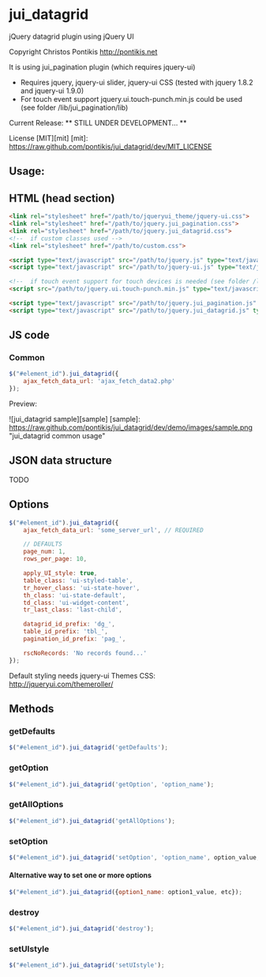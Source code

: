 jui_datagrid
============

jQuery datagrid plugin using jQuery UI

Copyright Christos Pontikis http://pontikis.net

It is using jui_pagination plugin (which requires jquery-ui)
* Requires jquery, jquery-ui slider, jquery-ui CSS (tested with jquery 1.8.2 and jquery-ui 1.9.0)
* For touch event support jquery.ui.touch-punch.min.js could be used (see folder /lib/jui_pagination/lib)

Current Release: ** STILL UNDER DEVELOPMENT... **

License [MIT][mit]
[mit]: https://raw.github.com/pontikis/jui_datagrid/dev/MIT_LICENSE

Usage:
------

HTML (head section)
------------------
```html
<link rel="stylesheet" href="/path/to/jqueryui_theme/jquery-ui.css">
<link rel="stylesheet" href="/path/to/jquery.jui_pagination.css">
<link rel="stylesheet" href="/path/to/jquery.jui_datagrid.css">
<!--  if custom classes used -->
<link rel="stylesheet" href="/path/to/custom.css">

<script type="text/javascript" src="/path/to/jquery.js" type="text/javascript"></script>
<script type="text/javascript" src="/path/to/jquery-ui.js" type="text/javascript"></script>

<!--  if touch event support for touch devices is needed (see folder /lib) -->
<script src="/path/to/jquery.ui.touch-punch.min.js" type="text/javascript"></script>

<script type="text/javascript" src="/path/to/jquery.jui_pagination.js" type="text/javascript"></script>
<script type="text/javascript" src="/path/to/jquery.jui_datagrid.js" type="text/javascript"></script>

```

JS code
-------

### Common
```javascript
$("#element_id").jui_datagrid({
    ajax_fetch_data_url: 'ajax_fetch_data2.php'
});
```

Preview:

![jui_datagrid sample][sample]
[sample]: https://raw.github.com/pontikis/jui_datagrid/dev/demo/images/sample.png "jui_datagrid common usage"


JSON data structure
-------------------

TODO


Options
-------
```javascript
$("#element_id").jui_datagrid({
    ajax_fetch_data_url: 'some_server_url', // REQUIRED

    // DEFAULTS
    page_num: 1,
    rows_per_page: 10,

    apply_UI_style: true,
    table_class: 'ui-styled-table',
    tr_hover_class: 'ui-state-hover',
    th_class: 'ui-state-default',
    td_class: 'ui-widget-content',
    tr_last_class: 'last-child',

    datagrid_id_prefix: 'dg_',
    table_id_prefix: 'tbl_',
    pagination_id_prefix: 'pag_',

    rscNoRecords: 'No records found...'
});
```

Default styling needs jquery-ui Themes CSS: http://jqueryui.com/themeroller/

Methods
------

### getDefaults
```javascript
$("#element_id").jui_datagrid('getDefaults');
```
### getOption
```javascript
$("#element_id").jui_datagrid('getOption', 'option_name');
```

### getAllOptions
```javascript
$("#element_id").jui_datagrid('getAllOptions');
```

### setOption
```javascript
$("#element_id").jui_datagrid('setOption', 'option_name', option_value, reinit);
```

#### Alternative way to set one or more options
```javascript
$("#element_id").jui_datagrid({option1_name: option1_value, etc});
```

### destroy
```javascript
$("#element_id").jui_datagrid('destroy');
```

### setUIstyle
```javascript
$("#element_id").jui_datagrid('setUIstyle');
```